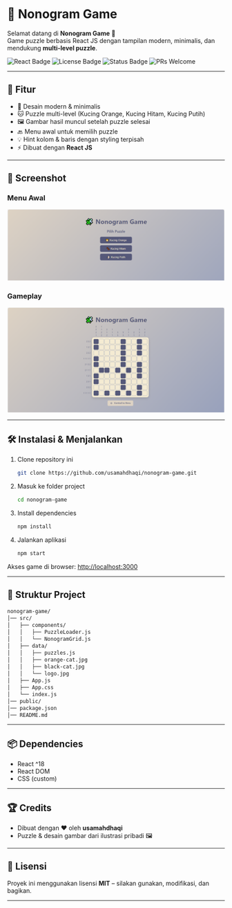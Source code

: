 # 🧩 Nonogram Game

Selamat datang di **Nonogram Game** 🎉  
Game puzzle berbasis React JS dengan tampilan modern, minimalis, dan mendukung **multi-level puzzle**.


![React Badge](https://img.shields.io/badge/React-18-blue?logo=react) 
![License Badge](https://img.shields.io/badge/License-MIT-green)
![Status Badge](https://img.shields.io/badge/Status-Active-success)
![PRs Welcome](https://img.shields.io/badge/PRs-welcome-brightgreen)

---

## 🚀 Fitur
- 🎨 Desain modern & minimalis
- 🐱 Puzzle multi-level (Kucing Orange, Kucing Hitam, Kucing Putih)
- 🖼️ Gambar hasil muncul setelah puzzle selesai
- 🔙 Menu awal untuk memilih puzzle
- 💡 Hint kolom & baris dengan styling terpisah
- ⚡ Dibuat dengan **React JS**

---

## 📸 Screenshot

### Menu Awal
![Menu Screenshot](./public/screenshots/screenshot-nonogram-game-menu.PNG)

### Gameplay
![Puzzle Screenshot](./public/screenshots/screenshot-nonogram-game-puzzle.PNG)

---

## 🛠️ Instalasi & Menjalankan
1. Clone repository ini  
   ```bash
   git clone https://github.com/usamahdhaqi/nonogram-game.git
   ```

2. Masuk ke folder project  
   ```bash
   cd nonogram-game
   ```

3. Install dependencies  
   ```bash
   npm install
   ```

4. Jalankan aplikasi  
   ```bash
   npm start
   ```

Akses game di browser: [http://localhost:3000](http://localhost:3000)

---

## 🧱 Struktur Project
```
nonogram-game/
│── src/
│   ├── components/
│   │   ├── PuzzleLoader.js
│   │   └── NonogramGrid.js
│   ├── data/
│   │   ├── puzzles.js
│   │   ├── orange-cat.jpg
│   │   ├── black-cat.jpg
│   │   └── logo.jpg
│   ├── App.js
│   ├── App.css
│   └── index.js
│── public/
│── package.json
│── README.md
```

---

## 📦 Dependencies
- React ^18
- React DOM
- CSS (custom)

---

## 🏆 Credits
- Dibuat dengan ❤️ oleh **usamahdhaqi**  
- Puzzle & desain gambar dari ilustrasi pribadi 🖼️

---

## 📝 Lisensi
Proyek ini menggunakan lisensi **MIT** – silakan gunakan, modifikasi, dan bagikan.

---


